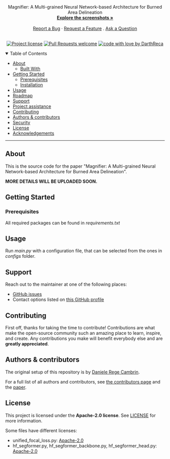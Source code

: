 <div align="center">
Magnifier: A Multi-grained Neural Network-based Architecture for Burned Area Delineation
  <br />
  <a href="#about"><strong>Explore the screenshots »</strong></a>
  <br />
  <br />
  <a href="https://github.com/DarthReca/magnifier-california/issues/new?assignees=&labels=bug&template=01_BUG_REPORT.md&title=bug%3A+">Report a Bug</a>
  ·
  <a href="https://github.com/DarthReca/magnifier-california/issues/new?assignees=&labels=enhancement&template=02_FEATURE_REQUEST.md&title=feat%3A+">Request a Feature</a>
  .
  <a href="https://github.com/DarthReca/magnifier-california/issues/new?assignees=&labels=question&template=04_SUPPORT_QUESTION.md&title=support%3A+">Ask a Question</a>
</div>

<div align="center">
<br />

[![Project license](https://img.shields.io/github/license/DarthReca/magnifier-california)](LICENSE)
[![Pull Requests welcome](https://img.shields.io/badge/PRs-welcome-ff69b4.svg?style=flat-square)](https://github.com/DarthReca/magnifier-california/issues?q=is%3Aissue+is%3Aopen+label%3A%22help+wanted%22)
[![code with love by DarthReca](https://img.shields.io/badge/%3C%2F%3E%20with%20%E2%99%A5%20by-DarthReca-ff1414.svg?style=flat-square)](https://github.com/DarthReca)

</div>

<details open="open">
<summary>Table of Contents</summary>

- [About](#about)
  - [Built With](#built-with)
- [Getting Started](#getting-started)
  - [Prerequisites](#prerequisites)
  - [Installation](#installation)
- [Usage](#usage)
- [Roadmap](#roadmap)
- [Support](#support)
- [Project assistance](#project-assistance)
- [Contributing](#contributing)
- [Authors & contributors](#authors--contributors)
- [Security](#security)
- [License](#license)
- [Acknowledgements](#acknowledgements)

</details>

---

## About

This is the source code for the paper "Magnifier: A Multi-grained Neural Network-based Architecture for Burned Area Delineation".

**MORE DETAILS WILL BE UPLOADED SOON.**

## Getting Started

### Prerequisites

All required packages can be found in _requirements.txt_

## Usage

Run _main.py_ with a configuration file, that can be selected from the ones in _configs_ folder.

## Support

Reach out to the maintainer at one of the following places:

- [GitHub issues](https://github.com/DarthReca/magnifier-california/issues/new?assignees=&labels=question&template=04_SUPPORT_QUESTION.md&title=support%3A+)
- Contact options listed on [this GitHub profile](https://github.com/DarthReca)

## Contributing

First off, thanks for taking the time to contribute! Contributions are what make the open-source community such an amazing place to learn, inspire, and create. Any contributions you make will benefit everybody else and are **greatly appreciated**.

## Authors & contributors

The original setup of this repository is by [Daniele Rege Cambrin](https://github.com/DarthReca).

For a full list of all authors and contributors, see [the contributors page](https://github.com/DarthReca/magnifier-california/contributors) and the [paper]().

## License

This project is licensed under the **Apache-2.0 license**. See [LICENSE](LICENSE) for more information.

Some files have different licenses:

- unified_focal_loss.py: [Apache-2.0](licenses/UNIFIED_FOCAL)
- hf_segformer.py, hf_segformer_backbone.py, hf_segformer_head.py: [Apache-2.0](licenses/HF_LICENSE)
